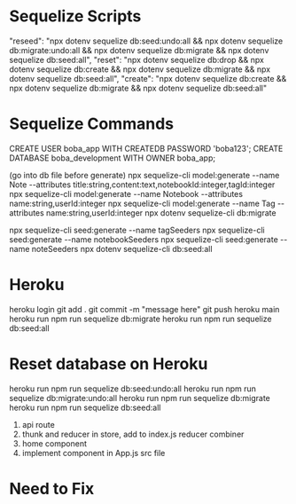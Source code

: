 # Sequelize Scripts
"reseed": "npx dotenv sequelize db:seed:undo:all && npx dotenv sequelize db:migrate:undo:all && npx dotenv sequelize db:migrate && npx dotenv sequelize db:seed:all",
"reset": "npx dotenv sequelize db:drop && npx dotenv sequelize db:create && npx dotenv sequelize db:migrate && npx dotenv sequelize db:seed:all",
"create": "npx dotenv sequelize db:create && npx dotenv sequelize db:migrate && npx dotenv sequelize db:seed:all"

# Sequelize Commands
CREATE USER boba_app WITH CREATEDB PASSWORD 'boba123';
CREATE DATABASE boba_development WITH OWNER boba_app;

(go into db file before generate)
npx sequelize-cli model:generate --name Note --attributes title:string,content:text,notebookId:integer,tagId:integer
npx sequelize-cli model:generate --name Notebook --attributes name:string,userId:integer
npx sequelize-cli model:generate --name Tag --attributes name:string,userId:integer
npx dotenv sequelize-cli db:migrate

npx sequelize-cli seed:generate --name tagSeeders
npx sequelize-cli seed:generate --name notebookSeeders
npx sequelize-cli seed:generate --name noteSeeders
npx dotenv sequelize-cli db:seed:all


# Heroku
heroku login
git add .
git commit -m "message here"
git push heroku main
heroku run npm run sequelize db:migrate
heroku run npm run sequelize db:seed:all


# Reset database on Heroku
heroku run npm run sequelize db:seed:undo:all
heroku run npm run sequelize db:migrate:undo:all
heroku run npm run sequelize db:migrate
heroku run npm run sequelize db:seed:all


1. api route
2. thunk and reducer in store, add to index.js reducer combiner
3. home component
4. implement component in App.js src file



# Need to Fix
